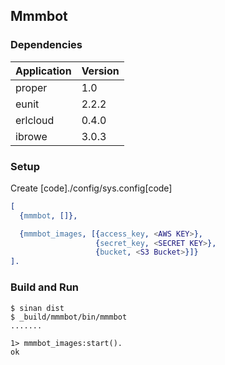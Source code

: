 ## Mmmbot 

### Dependencies

Application |          Version 
----------- | -----------------
proper      |              1.0 
eunit       |            2.2.2 
erlcloud    |            0.4.0
ibrowe      |            3.0.3


### Setup

Create [code]./config/sys.config[code]

```erlang
[ 
  {mmmbot, []},

  {mmmbot_images, [{access_key, <AWS KEY>},
                   {secret_key, <SECRET KEY>},
                   {bucket, <S3 Bucket>}]}
].

```

### Build and Run

```shell
$ sinan dist
$ _build/mmmbot/bin/mmmbot
.......

1> mmmbot_images:start().
ok
```

